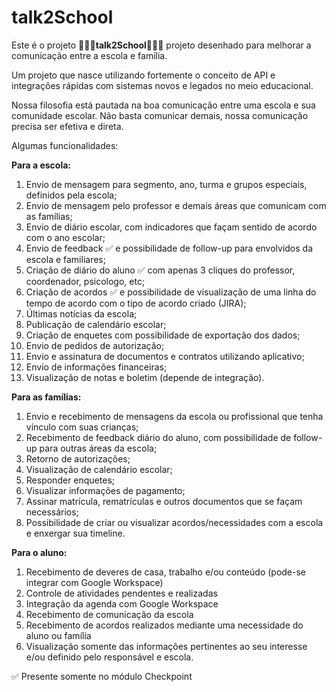 # talk2School

Este é o projeto 👨🏻‍🏫<b>talk2School</b>👩🏻‍🏫 projeto desenhado para melhorar a comunicação entre a escola e família.

Um projeto que nasce utilizando fortemente o conceito de API e integrações rápidas com sistemas novos e legados no meio educacional.

Nossa filosofia está pautada na boa comunicação entre uma escola e sua comunidade escolar. Não basta comunicar demais, nossa comunicação precisa ser efetiva e direta.

Algumas funcionalidades:

<b>Para a escola:</b>
  1. Envio de mensagem para segmento, ano, turma e grupos especiais, definidos pela escola;
  2. Envio de mensagem pelo professor e demais áreas que comunicam com as famílias;
  3. Envio de diário escolar, com indicadores que façam sentido de acordo com o ano escolar;
  4. Envio de feedback ✅ e possibilidade de follow-up para envolvidos da escola e familiares;
  5. Criação de diário do aluno ✅  com apenas 3 cliques do professor, coordenador, psicologo, etc;
  6. Criação de acordos ✅  e possibilidade de visualização de uma linha do tempo de acordo com o tipo de acordo criado (JIRA);
  7. Últimas notícias da escola;
  8. Publicação de calendário escolar;
  9. Criação de enquetes com possibilidade de exportação dos dados;
  10. Envio de pedidos de autorização;
  11. Envio e assinatura de documentos e contratos utilizando aplicativo;
  12. Envio de informações financeiras;
  13. Visualização de notas e boletim (depende de integração).

<b>Para as famílias:</b>
  1. Envio e recebimento de mensagens da escola ou profissional que tenha vínculo com suas crianças;
  2. Recebimento de feedback diário do aluno, com possibilidade de follow-up para outras áreas da escola;
  3. Retorno de autorizações;
  4. Visualização de calendário escolar;
  5. Responder enquetes;
  6. Visualizar informações de pagamento;
  7. Assinar matrícula, rematrículas e outros documentos que se façam necessários;
  9. Possibilidade de criar ou visualizar acordos/necessidades com a escola e enxergar sua timeline.

<b>Para o aluno:</b>
  1. Recebimento de deveres de casa, trabalho e/ou conteúdo (pode-se integrar com Google Workspace)
  2. Controle de atividades pendentes e realizadas
  3. Integração da agenda com Google Workspace
  4. Recebimento de comunicação da escola
  5. Recebimento de acordos realizados mediante uma necessidade do aluno ou família
  6. Visualização somente das informações pertinentes ao seu interesse e/ou definido pelo responsável e escola.



✅ Presente somente no módulo Checkpoint 
